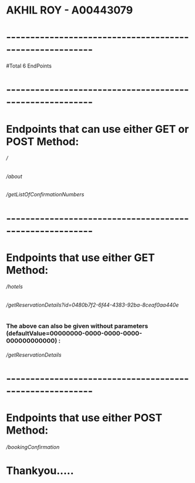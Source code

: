 # AKHIL ROY - A00443079
# 
# --------------------------------------------------------
#Total 6 EndPoints
# 
# --------------------------------------------------------
# Endpoints that can use either GET or POST Method:
###### /
###### /about
###### /getListOfConfirmationNumbers
# 
# --------------------------------------------------------
# Endpoints that use either GET Method:
###### /hotels
###### /getReservationDetails?id=0480b7f2-6f44-4383-92ba-8ceaf0aa440e
# 
### The above can also be given without parameters (defaultValue=00000000-0000-0000-0000-000000000000) :
###### /getReservationDetails
# 
# --------------------------------------------------------
# Endpoints that use either POST Method:
###### /bookingConfirmation
# 
# 
# 
# Thankyou.....
